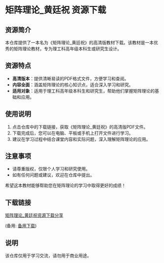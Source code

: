 # 矩阵理论_黄廷祝 资源下载

## 资源简介

本仓库提供了一本名为《矩阵理论_黄廷祝》的高清版教材下载。该教材是一本优秀的矩阵理论教材，专为理工科高年级本科生或研究生设计。

## 资源特点

- **高清版本**：提供清晰易读的PDF格式文件，方便学习和查阅。
- **内容全面**：涵盖矩阵理论的核心知识点，适合深入学习和研究。
- **适用对象**：适用于理工科高年级本科生和研究生，帮助他们掌握矩阵理论的基础和应用。

## 使用说明

1. 点击仓库中的下载链接，获取《矩阵理论_黄廷祝》的高清版PDF文件。
2. 下载完成后，您可以在电脑、平板或手机上打开文件进行学习。
3. 建议在学习过程中结合课堂内容和实际问题，深入理解矩阵理论的应用。

## 注意事项

- 请尊重版权，仅限个人学习和研究使用。
- 如有任何问题或建议，欢迎在仓库中提出。

希望这本教材能够帮助您在矩阵理论的学习中取得更好的成绩！

## 下载链接
[矩阵理论_黄廷祝资源下载分享](https://pan.quark.cn/s/7a7d8185f7df) 

(备用: [备用下载](https://pan.baidu.com/s/1gNCC6qscocNSc2nCSIz7zw?pwd=1234))

## 说明

该仓库仅用于学习交流，请勿用于商业用途。
